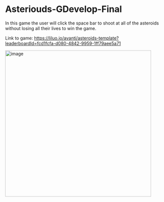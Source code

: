 # Asteriouds-GDevelop-Final
In this game the user will click the space bar to shoot at all of the asteroids without losing all their lives to win the game.


Link to game:
https://liluo.io/avanti/asteroids-template?leaderboardId=fcd1fcfa-d080-4842-9959-1ff79aee5a71


<img width="468" alt="image" src="https://user-images.githubusercontent.com/120110376/214363694-14b2b8d0-338d-416b-affc-5b3df67ea111.png">

